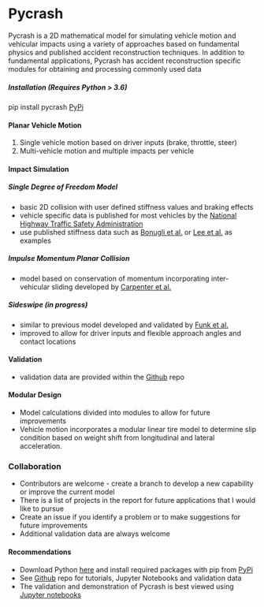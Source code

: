 Pycrash
=

Pycrash is a 2D mathematical model for simulating vehicle motion and vehicular impacts using a variety of
approaches based on fundamental physics and published accident reconstruction techniques.  In addition to fundamental
applications, Pycrash has accident reconstruction specific modules for obtaining and processing commonly used data

##### Installation (Requires Python > 3.6)
pip install pycrash
[PyPi](https://pypi.org/project/pycrash/)

#### Planar Vehicle Motion
1. Single vehicle motion based on driver inputs (brake, throttle, steer)
2. Multi-vehicle motion and multiple impacts per vehicle

#### Impact Simulation
##### Single Degree of Freedom Model
  - basic 2D collision with user defined stiffness values and braking effects
  - vehicle specific data is published for most vehicles by the [National Highway Traffic Safety Administration](https://www-nrd.nhtsa.dot.gov/database/veh/veh.htm)
  - use published stiffness data such as [Bonugli et al.](https://www.sae.org/publications/technical-papers/content/2017-01-1417/) or [Lee et al.](https://www.sae.org/publications/technical-papers/content/2014-01-0351/) as examples
##### Impulse Momentum Planar Collision
 - model based on conservation of momentum incorporating inter-vehicular sliding developed by [Carpenter et al.](https://www.sae.org/publications/technical-papers/content/2019-01-0422/)
##### Sideswipe (*in progress*)
   - similar to previous model developed and validated by [Funk et al.](https://www.sae.org/publications/technical-papers/content/2004-01-1185/)
   - improved to allow for driver inputs and flexible approach angles and contact locations

#### Validation
  - validation data are provided within the [Github](https://github.com/joe-cormier/pycrash) repo

#### Modular Design
  - Model calculations divided into modules to allow for future improvements
  - Vehicle motion incorporates a modular linear tire model to determine slip condition based on weight shift from longitudinal and lateral acceleration.

### Collaboration
  - Contributors are welcome - create a branch to develop a new capability or improve the current model
  - There is a list of projects in the report for future applications that I would like to pursue
  - Create an issue if you identify a problem or to make suggestions for future improvements
  - Additional validation data are always welcome

#### Recommendations
- Download Python [here](https://www.python.org/) and install required packages with pip from [PyPi](https://pypi.org/)
- See [Github](https://github.com/joe-cormier/pycrash) repo for tutorials, Jupyter Notebooks and validation data
- The validation and demonstration of Pycrash is best viewed using [Jupyter notebooks](https://jupyter.org/)
